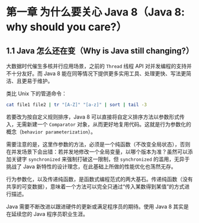 # 第一章 为什么要关心 Java 8（Java 8: why should you care?）



## 1.1 Java 怎么还在变（Why is Java still changing?）

大数据时代催生多核并行应用场景，之前的 `Thread` 线程 API 对并发编程的支持并不十分友好。而 Java 8 能在同等情况下提供更多实用工具、处理更快、写法更简洁、且更易于维护。

类比 Unix 下的管道命令：

```bash
cat file1 file2 | tr "[A-Z]" "[a-z]" | sort | tail -3
```

若要改为按自定义规则排序，Java 8 可以直接将自定义排序方法以参数形式传入，无需新建一个 `Comparator` 对象，从而更好地复用代码。这就是行为参数化的概念（`behavior parameterization`）。

需要注意的是，这里作参数的方法，必须是一个纯函数（不改变全局状态），否则在并发场景下会出错：若并发地修改一个全局变量，以哪个版本为准？虽然可以添加关键字 `synchronized` 来强制打破这一限制，但 `synchronized` 的滥用，无异于挑战了 Java 新特性的设计理念，在此基础上所做的性能优化也荡然无存。

行为参数化，以及传递纯函数，是函数式编程范式的两大基石。传递纯函数（没有共享的可变数据），意味着一个方法可以完全只通过“传入某数得到某值”的方式进行描述。

Java 需要不断改进以跟进硬件的更新或满足程序员的期待。使用 Java 8 其实是在延续您的 Java 程序员职业生涯。